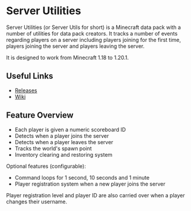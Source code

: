 # Server Utilities
Server Utilities (or Server Utils for short) is a Minecraft data pack with a number of utilities for data pack creators. It tracks a number of events regarding players on a server including players joining for the first time, players joining the server and players leaving the server.

It is designed to work from Minecraft 1.18 to 1.20.1.

## Useful Links
- [Releases](https://github.com/ZacNVR/server-utils/releases)
- [Wiki](https://github.com/ZacNVR/server-utils/wiki)

## Feature Overview
- Each player is given a numeric scoreboard ID
- Detects when a player joins the server
- Detects when a player leaves the server
- Tracks the world's spawn point
- Inventory clearing and restoring system

Optional features (configurable):
- Command loops for 1 second, 10 seconds and 1 minute
- Player registration system when a new player joins the server

Player registration level and player ID are also carried over when a player changes their username.